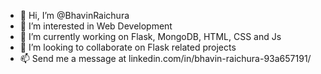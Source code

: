 - 👋 Hi, I’m @BhavinRaichura
- 👀 I’m interested in Web Development
- 🌱 I’m currently working on Flask, MongoDB, HTML, CSS and Js
- 💞️ I’m looking to collaborate on Flask related projects
- 📫 Send me a message at linkedin.com/in/bhavin-raichura-93a657191/

<!---
BhavinRaichura/BhavinRaichura is a ✨ special ✨ repository because its `README.md` (this file) appears on your GitHub profile.
You can click the Preview link to take a look at your changes.
--->
